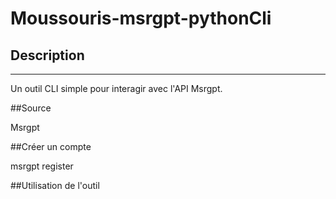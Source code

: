 # Moussouris-msrgpt-pythonCli

## Description
---
 Un outil CLI simple pour interagir avec l'API Msrgpt.
 
##Source 

  Msrgpt
 
 ##Créer un compte
 
   msrgpt register
   
 ##Utilisation de l'outil
 

